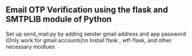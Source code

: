 ## Email OTP Verification using the flask and SMTPLIB module of Python
Set up send_mail.py by adding sender gmail address and app password (Only work for gmail accounts)\n
Install flask , wtf-flask, and other necessary modlues


